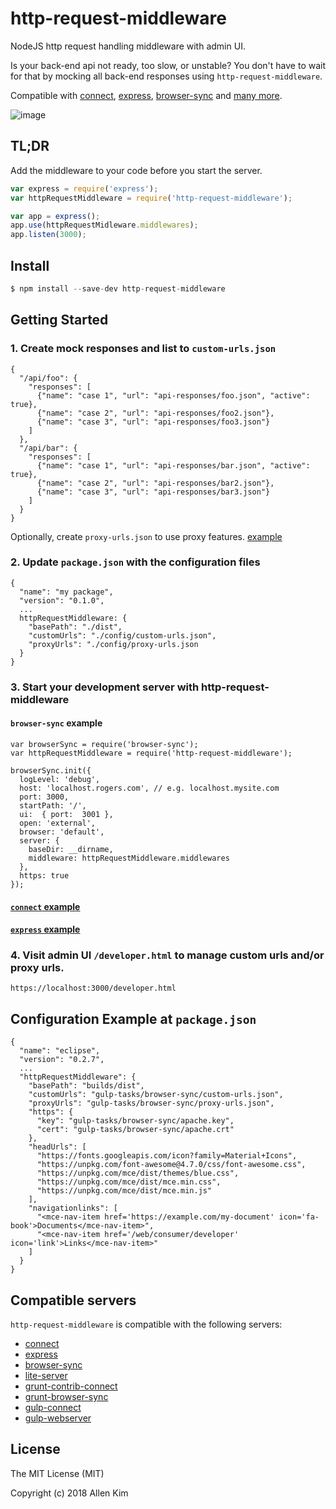 # http-request-middleware

NodeJS http request handling middleware with admin UI.

Is your back-end api not ready, too slow, or unstable? You don't have to wait for that by mocking all back-end responses using `http-request-middleware`.

Compatible with [connect](https://github.com/senchalabs/connect), [express](https://github.com/strongloop/express), [browser-sync](https://github.com/BrowserSync/browser-sync) and [many more](#compatible-servers).

![image](https://user-images.githubusercontent.com/1437734/34921357-fd4a5be4-f94e-11e7-8273-a3c94d3b38c9.png)

## TL;DR

Add the middleware to your code before you start the server.

```javascript
var express = require('express');
var httpRequestMiddleware = require('http-request-middleware');

var app = express();
app.use(httpRequestMidleware.middlewares);
app.listen(3000);
```

## Install

  ```javascript
  $ npm install --save-dev http-request-middleware
  ```

## Getting Started

  ### 1. Create mock responses and list to `custom-urls.json`
  ```
  {
    "/api/foo": {
      "responses": [ 
        {"name": "case 1", "url": "api-responses/foo.json", "active": true},
        {"name": "case 2", "url": "api-responses/foo2.json"},
        {"name": "case 3", "url": "api-responses/foo3.json"}
      ]
    },
    "/api/bar": {
      "responses": [ 
        {"name": "case 1", "url": "api-responses/bar.json", "active": true},
        {"name": "case 2", "url": "api-responses/bar2.json"},
        {"name": "case 3", "url": "api-responses/bar3.json"}
      ]
    }
  }
  ```
  Optionally, create `proxy-urls.json` to use proxy features. [example](src/default-configs/proxy-urls.json)

  ### 2. Update `package.json` with the configuration files
  ```
  {
    "name": "my package",
    "version": "0.1.0",
    ...
    httpRequestMiddleware: {
      "basePath": "./dist",
      "customUrls": "./config/custom-urls.json",
      "proxyUrls": "./config/proxy-urls.json
    }
  }
  ```

  ### 3. Start your development server with http-request-middleware
  #### `browser-sync` example
  ```
  var browserSync = require('browser-sync');
  var httpRequestMiddleware = require('http-request-middleware');

  browserSync.init({
    logLevel: 'debug',
    host: 'localhost.rogers.com', // e.g. localhost.mysite.com
    port: 3000,
    startPath: '/',
    ui:  { port:  3001 },
    open: 'external',
    browser: 'default',
    server: {
      baseDir: __dirname,
      middleware: httpRequestMiddleware.middlewares
    },
    https: true
  });
  ```
  #### [`connect` example](test/connect.js)
  #### [`express` example](test/express.js)

  ### 4. Visit admin UI `/developer.html` to manage custom urls and/or proxy urls.
  ```
  https://localhost:3000/developer.html
  ```

## Configuration Example at `package.json`
```
{
  "name": "eclipse",
  "version": "0.2.7",
  ...
  "httpRequestMiddleware": {
    "basePath": "builds/dist",
    "customUrls": "gulp-tasks/browser-sync/custom-urls.json",
    "proxyUrls": "gulp-tasks/browser-sync/proxy-urls.json",
    "https": {
      "key": "gulp-tasks/browser-sync/apache.key",
      "cert": "gulp-tasks/browser-sync/apache.crt"
    },
    "headUrls": [
      "https://fonts.googleapis.com/icon?family=Material+Icons",
      "https://unpkg.com/font-awesome@4.7.0/css/font-awesome.css",
      "https://unpkg.com/mce/dist/themes/blue.css",
      "https://unpkg.com/mce/dist/mce.min.css",
      "https://unpkg.com/mce/dist/mce.min.js"
    ],
    "navigationlinks": [
      "<mce-nav-item href='https://example.com/my-document' icon='fa-book'>Documents</mce-nav-item>",
      "<mce-nav-item href='/web/consumer/developer' icon='link'>Links</mce-nav-item>"
    ]
  }
}
```

## Compatible servers
`http-request-middleware` is compatible with the following servers:

* [connect](https://www.npmjs.com/package/connect)
* [express](https://www.npmjs.com/package/express)
* [browser-sync](https://www.npmjs.com/package/browser-sync)
* [lite-server](https://www.npmjs.com/package/lite-server)
* [grunt-contrib-connect](https://www.npmjs.com/package/grunt-contrib-connect)
* [grunt-browser-sync](https://www.npmjs.com/package/grunt-browser-sync)
* [gulp-connect](https://www.npmjs.com/package/gulp-connect)
* [gulp-webserver](https://www.npmjs.com/package/gulp-webserver)

## License

The MIT License (MIT)

Copyright (c) 2018 Allen Kim

